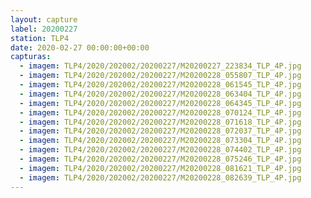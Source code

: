 ```yaml
---
layout: capture
label: 20200227
station: TLP4
date: 2020-02-27 00:00:00+00:00
capturas:
  - imagem: TLP4/2020/202002/20200227/M20200227_223834_TLP_4P.jpg
  - imagem: TLP4/2020/202002/20200227/M20200228_055807_TLP_4P.jpg
  - imagem: TLP4/2020/202002/20200227/M20200228_061545_TLP_4P.jpg
  - imagem: TLP4/2020/202002/20200227/M20200228_063404_TLP_4P.jpg
  - imagem: TLP4/2020/202002/20200227/M20200228_064345_TLP_4P.jpg
  - imagem: TLP4/2020/202002/20200227/M20200228_070124_TLP_4P.jpg
  - imagem: TLP4/2020/202002/20200227/M20200228_071618_TLP_4P.jpg
  - imagem: TLP4/2020/202002/20200227/M20200228_072037_TLP_4P.jpg
  - imagem: TLP4/2020/202002/20200227/M20200228_073304_TLP_4P.jpg
  - imagem: TLP4/2020/202002/20200227/M20200228_074402_TLP_4P.jpg
  - imagem: TLP4/2020/202002/20200227/M20200228_075246_TLP_4P.jpg
  - imagem: TLP4/2020/202002/20200227/M20200228_081621_TLP_4P.jpg
  - imagem: TLP4/2020/202002/20200227/M20200228_082639_TLP_4P.jpg
---
```

